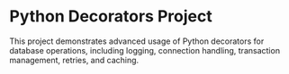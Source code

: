 # Python Decorators Project

This project demonstrates advanced usage of Python decorators for database operations,
including logging, connection handling, transaction management, retries, and caching.
